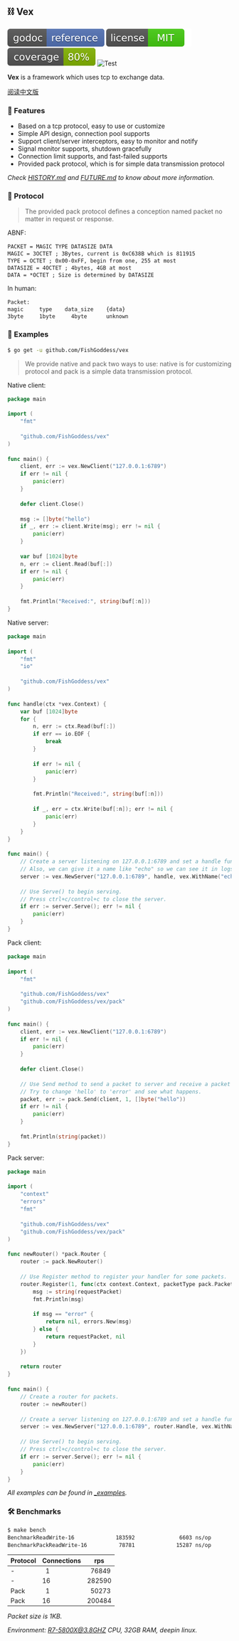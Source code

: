 ## ⛓ Vex

[![Go Doc](_icons/godoc.svg)](https://pkg.go.dev/github.com/FishGoddess/vex)
[![License](_icons/license.svg)](https://opensource.org/licenses/MIT)
[![Coverage](_icons/coverage.svg)](./_icons/coverage.svg)
![Test](https://github.com/FishGoddess/vex/actions/workflows/test.yml/badge.svg)

**Vex** is a framework which uses tcp to exchange data.

[阅读中文版](./README.md)

### 🍃 Features

* Based on a tcp protocol, easy to use or customize
* Simple API design, connection pool supports
* Support client/server interceptors, easy to monitor and notify
* Signal monitor supports, shutdown gracefully
* Connection limit supports, and fast-failed supports
* Provided pack protocol, which is for simple data transmission protocol

_Check [HISTORY.md](./HISTORY.md) and [FUTURE.md](./FUTURE.md) to know about more information._

### 📃 Protocol

> The provided pack protocol defines a conception named packet no matter in request or response.

ABNF:

```abnf
PACKET = MAGIC TYPE DATASIZE DATA
MAGIC = 3OCTET ; 3Bytes, current is 0xC638B which is 811915
TYPE = OCTET ; 0x00-0xFF, begin from one, 255 at most
DATASIZE = 4OCTET ; 4bytes, 4GB at most
DATA = *OCTET ; Size is determined by DATASIZE
```

In human:

```
Packet:
magic     type    data_size    {data}
3byte     1byte     4byte      unknown
```

### 🔦 Examples

```bash
$ go get -u github.com/FishGoddess/vex
```

> We provide native and pack two ways to use: native is for customizing protocol and pack is a simple data transmission
> protocol.

Native client:

```go
package main

import (
	"fmt"

	"github.com/FishGoddess/vex"
)

func main() {
	client, err := vex.NewClient("127.0.0.1:6789")
	if err != nil {
		panic(err)
	}

	defer client.Close()

	msg := []byte("hello")
	if _, err := client.Write(msg); err != nil {
		panic(err)
	}

	var buf [1024]byte
	n, err := client.Read(buf[:])
	if err != nil {
		panic(err)
	}

	fmt.Println("Received:", string(buf[:n]))
}
```

Native server:

```go
package main

import (
	"fmt"
	"io"

	"github.com/FishGoddess/vex"
)

func handle(ctx *vex.Context) {
	var buf [1024]byte
	for {
		n, err := ctx.Read(buf[:])
		if err == io.EOF {
			break
		}

		if err != nil {
			panic(err)
		}

		fmt.Println("Received:", string(buf[:n]))

		if _, err = ctx.Write(buf[:n]); err != nil {
			panic(err)
		}
	}
}

func main() {
	// Create a server listening on 127.0.0.1:6789 and set a handle function to it.
	// Also, we can give it a name like "echo" so we can see it in logs.
	server := vex.NewServer("127.0.0.1:6789", handle, vex.WithName("echo"))

	// Use Serve() to begin serving.
	// Press ctrl+c/control+c to close the server.
	if err := server.Serve(); err != nil {
		panic(err)
	}
}
```

Pack client:

```go
package main

import (
	"fmt"

	"github.com/FishGoddess/vex"
	"github.com/FishGoddess/vex/pack"
)

func main() {
	client, err := vex.NewClient("127.0.0.1:6789")
	if err != nil {
		panic(err)
	}

	defer client.Close()

	// Use Send method to send a packet to server and receive a packet from server.
	// Try to change 'hello' to 'error' and see what happens.
	packet, err := pack.Send(client, 1, []byte("hello"))
	if err != nil {
		panic(err)
	}

	fmt.Println(string(packet))
}
```

Pack server:

```go
package main

import (
	"context"
	"errors"
	"fmt"

	"github.com/FishGoddess/vex"
	"github.com/FishGoddess/vex/pack"
)

func newRouter() *pack.Router {
	router := pack.NewRouter()

	// Use Register method to register your handler for some packets.
	router.Register(1, func(ctx context.Context, packetType pack.PacketType, requestPacket []byte) (responsePacket []byte, err error) {
		msg := string(requestPacket)
		fmt.Println(msg)

		if msg == "error" {
			return nil, errors.New(msg)
		} else {
			return requestPacket, nil
		}
	})

	return router
}

func main() {
	// Create a router for packets.
	router := newRouter()

	// Create a server listening on 127.0.0.1:6789 and set a handle function to it.
	server := vex.NewServer("127.0.0.1:6789", router.Handle, vex.WithName("pack"))

	// Use Serve() to begin serving.
	// Press ctrl+c/control+c to close the server.
	if err := server.Serve(); err != nil {
		panic(err)
	}
}
```

_All examples can be found in [_examples](./_examples)._

### 🛠 Benchmarks

```bash
$ make bench
BenchmarkReadWrite-16             183592              6603 ns/op               0 B/op          0 allocs/op
BenchmarkPackReadWrite-16          78781             15287 ns/op            2080 B/op          6 allocs/op
```

| Protocol | Connections | rps          |
|----------|-------------|--------------|
| -        | &nbsp; 1    | &nbsp; 76849 |
| -        | 16          | 282590       |
| Pack     | &nbsp; 1    | &nbsp; 50273 |
| Pack     | 16          | 200484       |

_Packet size is 1KB._

_Environment: R7-5800X@3.8GHZ CPU, 32GB RAM, deepin linux._
